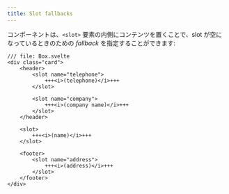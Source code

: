 ```yaml
---
title: Slot fallbacks
---
```


コンポーネントは、`<slot>` 要素の内側にコンテンツを置くことで、slot が空になっているときのための _fallback_ を指定することができます:

```svelte
/// file: Box.svelte
<div class="card">
	<header>
		<slot name="telephone">
			+++<i>(telephone)</i>+++
		</slot>
		
		<slot name="company">
			+++<i>(company name)</i>+++
		</slot>
	</header>

	<slot>
		+++<i>(name)</i>+++
	</slot>
		
	<footer>
		<slot name="address">
			+++<i>(address)</i>+++
		</slot>
	</footer>
</div>
```